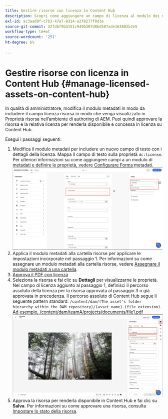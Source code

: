 ```yaml
---
title: Gestire risorse con licenza in Content Hub
description: Scopri come aggiungere un campo di licenza al modulo dei metadati delle risorse, applicare la proprietà dei metadati della licenza alle cartelle di risorse e approvare le risorse con le licenze per l’utilizzo.
exl-id: ac3aad9f-c7b3-47a7-9314-a2f8277f0d3e
source-git-commit: 32fdbf9b4151c949b307d8bd587ade163682b2e5
workflow-type: tm+mt
source-wordcount: '251'
ht-degree: 6%

---
```


# Gestire risorse con licenza in Content Hub {#manage-licensed-assets-on-content-hub}

In qualità di amministratore, modifica il modulo metadati in modo da includere il campo licenza risorsa in modo che venga visualizzato in Proprietà risorsa nell’ambiente di authoring di AEM. Puoi quindi approvare la risorsa e la relativa licenza per renderla disponibile e concessa in licenza su Content Hub.

Esegui i passaggi seguenti:

1. Modifica il modulo metadati per includere un nuovo campo di testo con i dettagli della licenza. Mappa il campo di testo sulla proprietà `dc:license`. Per ulteriori informazioni su come aggiungere campi a un modulo di metadati e definire le proprietà, vedere [Configurare Forms](/help/assets/metadata-assets-view.md#metadata-forms) metadati.
   ![estrazione zip](/help/assets/assets/metadata-form-edit.png)
1. Applica il modulo metadati alla cartella risorse per applicare le impostazioni incorporate nel passaggio 1. Per informazioni su come assegnare un modulo metadati alla cartella risorse, vedere [Assegnare il modulo metadati a una cartella](/help/assets/metadata-assets-view.md#metadata-forms).
1. [Approva il PDF con licenza](/help/assets/manage-organize-assets-view.md#set-asset-status)
1. Seleziona la risorsa e fai clic su **Dettagli** per visualizzarne le proprietà. Nel campo di licenza aggiunto al passaggio 1, definisci il percorso assoluto della licenza per la risorsa approvata al passaggio 3 o già approvata in precedenza. Il percorso assoluto di Content Hub segue il seguente pattern standard: `/content/dam/(The asset's folder hierarchy within the DAM repository)/(asset_name).(file_extension)`. Ad esempio, /content/dam/teamA/projects/documents/file1.pdf
   ![percorso assoluto](/help/assets/assets/absolute-path.png)
1. Approva la risorsa per renderla disponibile in Content Hub e fai clic su **Salva**. Per informazioni su come approvare una risorsa, consulta [Impostare lo stato della risorsa](/help/assets/manage-organize-assets-view.md#set-asset-status).
